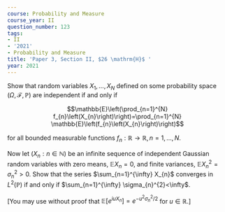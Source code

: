 ```yaml
---
course: Probability and Measure
course_year: II
question_number: 123
tags:
- II
- '2021'
- Probability and Measure
title: 'Paper 3, Section II, $26 \mathrm{H}$ '
year: 2021
---
```




Show that random variables $X_{1}, \ldots, X_{N}$ defined on some probability space $(\Omega, \mathcal{F}, \mathbb{P})$ are independent if and only if

$$\mathbb{E}\left(\prod_{n=1}^{N} f_{n}\left(X_{n}\right)\right)=\prod_{n=1}^{N} \mathbb{E}\left(f_{n}\left(X_{n}\right)\right)$$

for all bounded measurable functions $f_{n}: \mathbb{R} \rightarrow \mathbb{R}, n=1, \ldots, N$.

Now let $\left(X_{n}: n \in \mathbb{N}\right)$ be an infinite sequence of independent Gaussian random variables with zero means, $\mathbb{E} X_{n}=0$, and finite variances, $\mathbb{E} X_{n}^{2}=\sigma_{n}^{2}>0$. Show that the series $\sum_{n=1}^{\infty} X_{n}$ converges in $L^{2}(\mathbb{P})$ if and only if $\sum_{n=1}^{\infty} \sigma_{n}^{2}<\infty$.

[You may use without proof that $\mathbb{E}\left[e^{i u X_{n}}\right]=e^{-u^{2} \sigma_{n}^{2} / 2}$ for $u \in \mathbb{R}$.]